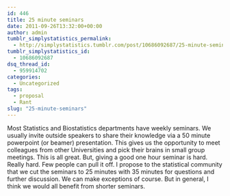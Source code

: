 ```yaml
---
id: 446
title: 25 minute seminars
date: 2011-09-26T13:32:00+00:00
author: admin
tumblr_simplystatistics_permalink:
  - http://simplystatistics.tumblr.com/post/10686092687/25-minute-seminars
tumblr_simplystatistics_id:
  - 10686092687
dsq_thread_id:
  - 959914702
categories:
  - Uncategorized
tags:
  - proposal
  - Rant
slug: "25-minute-seminars"
---
```

Most Statistics and Biostatistics departments have weekly seminars. We usually invite outside speakers to share their knowledge via a 50 minute powerpoint (or beamer) presentation. This gives us the opportunity to meet colleagues from other Universities and pick their brains in small group meetings. This is all great. But, giving a good one hour seminar is hard. Really hard. Few people can pull it off. I propose to the statistical community that we cut the seminars to 25 minutes with 35 minutes for questions and further discussion. We can make exceptions of course. But in general, I think we would all benefit from shorter seminars. 
